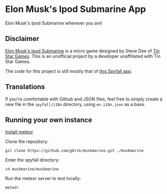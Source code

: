 # Elon Musk's Ipod Submarine App

Elon Musk's Ipod Submarine wherever you are!

## Disclaimer

[Elon Musk's Ipod Submarine](http://tinstargames.weebly.com/micro-games.html) is a micro game designed by Steve Dee of [Tin Star Games](http://tinstargames.weebly.com). This is an unofficial project by a developer unaffiliated with Tin Star Games.

The code for this project is still mostly that of [this Spyfall app](https://github.com/mpcovcd/spyfall
).

## Translations

If you're comfortable with Github and JSON files, feel free to simply create a new file in the `spyfall/i18n` directory, using `en.i18n.json` as a base.

## Running your own instance

[Install meteor](https://www.meteor.com/install)

Clone the repository:

	git clone https://github.com/gbrik/muskmarine.git ./muskmarine

Enter the spyfall directory:

	cd muskmarine/muskmarine

Run the meteor server to test locally:

	meteor

